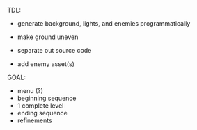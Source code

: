 TDL:
- generate background, lights, and enemies programmatically
- make ground uneven
- separate out source code

- add enemy asset(s)

GOAL:
- menu (?)
- beginning sequence
- 1 complete level
- ending sequence
- refinements